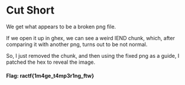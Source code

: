 # Cut Short

We get what appears to be a broken png file.

If we open it up in ghex, we can see a weird IEND
chunk, which, after comparing it with another png,
turns out to be not normal.


So, I just removed the chunk, and then using the fixed
png as a guide, I patched the hex to reveal the image.


#### Flag: ractf{1m4ge_t4mp3r1ng_ftw}
